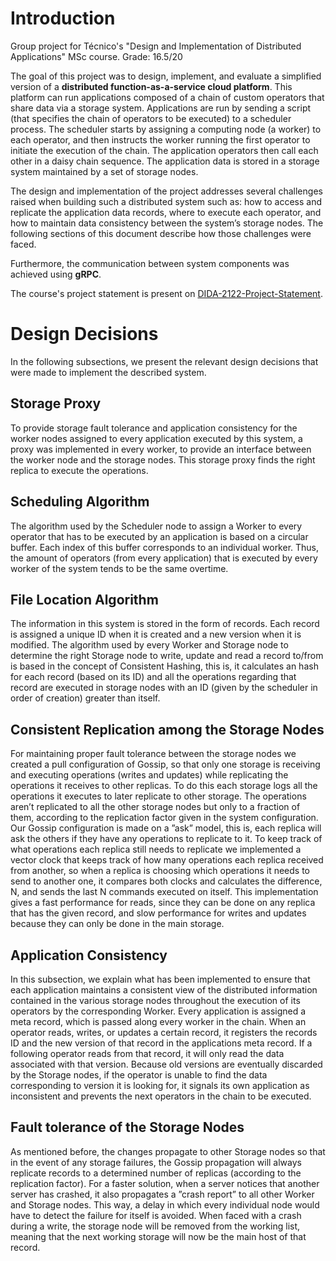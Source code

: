 # Introduction

Group project for Técnico's "Design and Implementation of Distributed Applications" MSc course. Grade: 16.5/20

The goal of this project was to design, implement, and evaluate a simplified version of a **distributed function-as-a-service cloud platform**. This platform can run applications composed of a chain of custom operators that share data via a storage system. Applications are run by sending a script (that specifies the chain of operators to be executed) to a scheduler process. The scheduler starts by assigning a computing node (a worker) to each operator, and then instructs the worker running the first operator to initiate the execution of the chain. The application operators then call each other in a daisy chain sequence. The application data is stored in a storage system maintained by a set of storage nodes.

The design and implementation of the project addresses several challenges raised when building such a distributed system such as: how to access and replicate the application data records, where to execute each operator, and how to maintain data consistency between the system’s storage nodes. The following sections of this document describe how those challenges were faced.

Furthermore, the communication between system components was achieved using **gRPC**.

The course's project statement is present on [DIDA-2122-Project-Statement](https://github.com/HenriqueCandeias/DIDAProject2122Group10/blob/master/DIDA-2122-Project-Statement.pdf).

# Design Decisions

In the following subsections, we present the relevant design decisions that were made to implement the described system.

## Storage Proxy

To provide storage fault tolerance and application consistency for the worker nodes assigned to every application executed by this system, a proxy was implemented in every worker, to provide an interface between the worker node and the storage nodes. This storage proxy finds the right replica to execute the operations.

## Scheduling Algorithm

The algorithm used by the Scheduler node to assign a Worker to every operator that has to be executed by an application is based on a circular buffer. Each index of this buffer corresponds to an individual worker. Thus, the amount of operators (from every application) that is executed by every worker of the system tends to be the same overtime.

## File Location Algorithm

The information in this system is stored in the form of records. Each record is assigned a unique ID when it is created and a new version when it is modified. The algorithm used by every Worker and Storage node to determine the right Storage node to write, update and read a record to/from is based in the concept of Consistent Hashing, this is, it calculates an hash for each record (based on its ID) and all the operations regarding that record are executed in storage nodes with an ID (given by the scheduler in order of creation) greater than itself.

## Consistent Replication among the Storage Nodes

For maintaining proper fault tolerance between the storage nodes we created a pull configuration of Gossip, so that only one storage is receiving and executing operations (writes and updates) while replicating the operations it receives to other replicas. To do this each storage logs all the operations it executes to later replicate to other storage. The operations aren’t replicated to all the other storage nodes but only to a fraction of them, according to the replication factor given in the system configuration. Our Gossip configuration is made on a ”ask” model, this is, each replica will ask the others if they have any operations to replicate to it. To keep track of what operations each replica still needs to replicate we implemented a vector clock that keeps track of how many operations each replica received from another, so when a replica is choosing which operations it needs to send to another one, it compares both clocks and calculates the difference, N, and sends the last N commands executed on itself. This implementation gives a fast performance for reads, since they can be done on any replica that has the given record, and slow performance for writes and updates because they can only be done in the main storage.

## Application Consistency

In this subsection, we explain what has been implemented to ensure that each application maintains a consistent view of the distributed information contained in the various storage nodes throughout the execution of its operators by the corresponding Worker. Every application is assigned a meta record, which is passed along every worker in the chain. When an operator reads, writes, or updates a certain record, it registers the records ID and the new version of that record in the applications meta record. If a following operator reads from that record, it will only read the data associated with that version. Because old versions are eventually discarded by the Storage nodes, if the operator is unable to find the data corresponding to version it is looking for, it signals its own application as inconsistent and prevents the next operators in the chain to be executed.

## Fault tolerance of the Storage Nodes

As mentioned before, the changes propagate to other Storage nodes so that in the event of any storage failures, the Gossip propagation will always replicate records to a determined number of replicas (according to the replication factor). For a faster solution, when a server notices that another server has crashed, it also propagates a ”crash report” to all other Worker and Storage nodes. This way, a delay in which every individual node would have to detect the failure for itself is avoided. When faced with a crash during a write, the storage node will be removed from the working list, meaning that the next working storage will now be the main host of that record.
